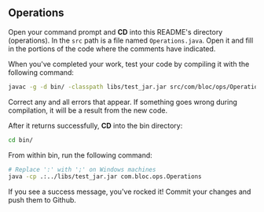 ## Operations

Open your command prompt and **CD** into this README's directory (operations). In the `src` path is a file named `Operations.java`. Open it and fill in the portions of the code where the comments have indicated.

When you've completed your work, test your code by compiling it with the following command:

``` bash
javac -g -d bin/ -classpath libs/test_jar.jar src/com/bloc/ops/Operations.java
```

Correct any and all errors that appear. If something goes wrong during compilation, it will be a result from the new code.

After it returns successfully, **CD** into the bin directory:

``` bash
cd bin/
```

From within bin, run the following command:

``` bash
# Replace ':' with ';' on Windows machines
java -cp .:../libs/test_jar.jar com.bloc.ops.Operations
```

If you see a success message, you've rocked it! Commit your changes and push them to Github.
